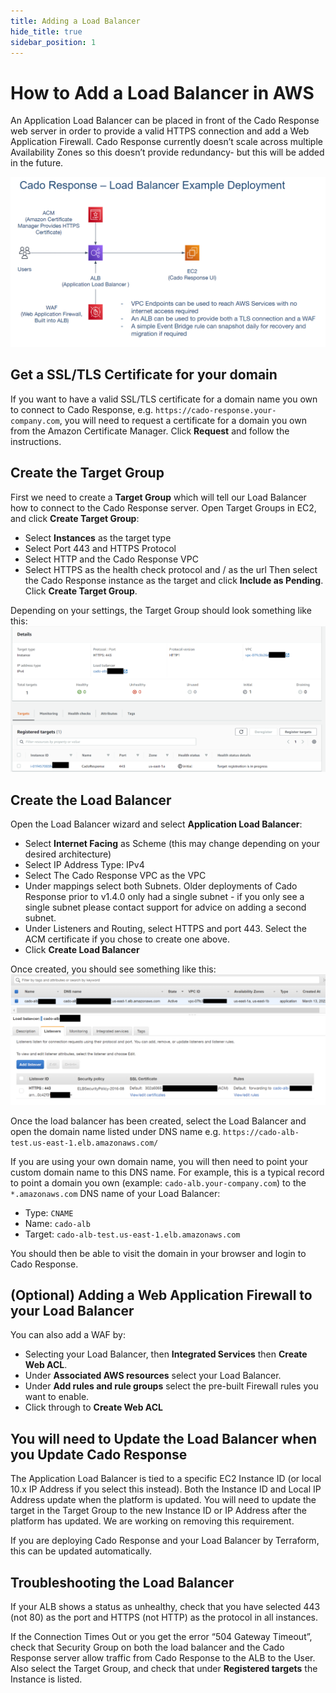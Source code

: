 ```yaml
---
title: Adding a Load Balancer
hide_title: true
sidebar_position: 1
---
```



# How to Add a Load Balancer in AWS
An Application Load Balancer can be placed in front of the Cado Response web server in order to provide a valid HTTPS connection and add a Web Application Firewall. Cado Response currently doesn’t scale across multiple Availability Zones so this doesn’t provide redundancy- but this will be added in the future.

![AWS Load Balancer 1](/img/aws-lb-1.png)

## Get a SSL/TLS Certificate for your domain
If you want to have a valid SSL/TLS certificate for a domain name you own to connect to Cado Response, e.g. `https://cado-response.your-company.com`, you will need to request a certificate for a domain you own from the Amazon Certificate Manager. Click **Request** and follow the instructions.

## Create the Target Group
First we need to create a **Target Group** which will tell our Load Balancer how to connect to the Cado Response server.
Open Target Groups in EC2, and click **Create Target Group**:
* Select **Instances** as the target type
* Select Port 443 and HTTPS Protocol
* Select HTTP and the Cado Response VPC
* Select HTTPS as the health check protocol and / as the url
Then select the Cado Response instance as the target and click **Include as Pending**.
Click **Create Target Group**.

Depending on your settings, the Target Group should look something like this:
![AWS Load Balancer 1](/img/aws-lb-2.png)

## Create the Load Balancer
Open the Load Balancer wizard and select **Application Load Balancer**:
* Select **Internet Facing** as Scheme (this may change depending on your desired architecture)
* Select IP Address Type: IPv4
* Select The Cado Response VPC as the VPC
* Under mappings select both Subnets. Older deployments of Cado Response prior to v1.4.0 only had a single subnet - if you only see a single subnet please contact support for advice on adding a second subnet.
* Under Listeners and Routing, select HTTPS and port 443. Select the ACM certificate if you chose to create one above.
* Click **Create Load Balancer**

Once created, you should see something like this:
![AWS Load Balancer 1](/img/aws-lb-3.png)

Once the load balancer has been created, select the Load Balancer and open the domain name listed under DNS name e.g. `https://cado-alb-test.us-east-1.elb.amazonaws.com/`

If you are using your own domain name, you will then need to point your custom domain name to this DNS name. For example, this is a typical record to point a domain you own (example: `cado-alb.your-company.com`) to the `*.amazonaws.com` DNS name of your Load Balancer:
* Type: `CNAME`
* Name: `cado-alb`
* Target: `cado-alb-test.us-east-1.elb.amazonaws.com`

You should then be able to visit the domain in your browser and login to Cado Response.

## (Optional) Adding a Web Application Firewall to your Load Balancer
You can also add a WAF by:
* Selecting your Load Balancer, then **Integrated Services** then **Create Web ACL**.
* Under **Associated AWS resources** select your Load Balancer.
* Under **Add rules and rule groups** select the pre-built Firewall rules you want to enable.
* Click through to **Create Web ACL**

## You will need to Update the Load Balancer when you Update Cado Response
The Application Load Balancer is tied to a specific EC2 Instance ID (or local 10.x IP Address if you select this instead). Both the Instance ID and Local IP Address update when the platform is updated. You will need to update the target in the Target Group to the new Instance ID or IP Address after the platform has updated. We are working on removing this requirement.

If you are deploying Cado Response and your Load Balancer by Terraform, this can be updated automatically.

## Troubleshooting the Load Balancer
If your ALB shows a status as unhealthy, check that you have selected 443 (not 80) as the port and HTTPS (not HTTP) as the protocol in all instances.

If the Connection Times Out or you get the error “504 Gateway Timeout”, check that Security Group on both the load balancer and the Cado Response server allow traffic from Cado Response to the ALB to the User. Also select the Target Group, and check that under **Registered targets** the Instance is listed.

